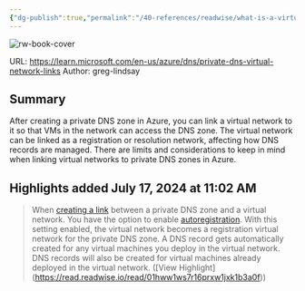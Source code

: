 ```yaml
---
{"dg-publish":true,"permalink":"/40-references/readwise/what-is-a-virtual-network-link-subresource-of-azure-dns-private-zones-microsoft-learn/","tags":["rw/articles"]}
---
```


![rw-book-cover](https://learn.microsoft.com/en-us/media/open-graph-image.png)
  
URL: https://learn.microsoft.com/en-us/azure/dns/private-dns-virtual-network-links
Author: greg-lindsay

## Summary

After creating a private DNS zone in Azure, you can link a virtual network to it so that VMs in the network can access the DNS zone. The virtual network can be linked as a registration or resolution network, affecting how DNS records are managed. There are limits and considerations to keep in mind when linking virtual networks to private DNS zones in Azure.

## Highlights added July 17, 2024 at 11:02 AM
>When [creating a link](https://learn.microsoft.com/en-us/azure/dns/private-dns-virtual-network-links/private-dns-getstarted-portal#link-the-virtual-network) between a private DNS zone and a virtual network. You have the option to enable [autoregistration](https://learn.microsoft.com/en-us/azure/dns/private-dns-virtual-network-links/private-dns-autoregistration). With this setting enabled, the virtual network becomes a registration virtual network for the private DNS zone. A DNS record gets automatically created for any virtual machines you deploy in the virtual network. DNS records will also be created for virtual machines already deployed in the virtual network. ([View Highlight] (https://read.readwise.io/read/01hww1ws7r16prxw1jxk1b3a0f))



